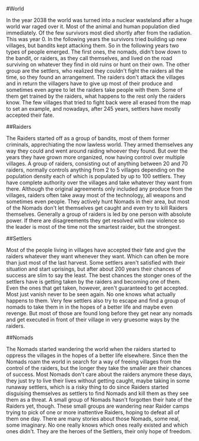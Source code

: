  
#World

In the year 2038 the world was turned into a nuclear wasteland after a huge world war raged over it. Most of the animal and human population died immediately. Of the few survivors most died shortly after from the radiation. This was year 0. In the following years the survivors tried building up new villages, but bandits kept attacking them. So in the following years two types of people emerged. The first ones, the nomads, didn't bow down to the bandit, or raiders, as they call themselves, and lived on the road surviving on whatever they find in old ruins or hunt on their own. The other group are the settlers, who realized they couldn't fight the raiders all the time, so they found an arrangement. The raiders don't attack the villages and in return the villagers have to give up most of their produce and sometimes even agree to let the raiders take people with them. Some of them get trained by the raiders, what happens to the rest only the raiders know. The few villages that tried to fight back were all erased from the map to set an example, and nowadays, after 245 years, settlers have mostly accepted their fate.

##Raiders

The Raiders started off as a group of bandits, most of them former criminals, apprechiating the now lawless world. They armed themselves any way they could and went around raiding whoever they found. But over the years they have grown more organized, now having control over multiple villages. A group of raiders, consisting out of anything between 20 and 70 raiders, normally controls anything from 2 to 5 villages depending on the  population density each of which is populated by up to 100 settlers. They have complete authority over the villages and take whatever they want from there. Although the original agreements only included any produce from the villages, raiders often take away most of the technology, all weapons and sometimes even people. They actively hunt Nomads in their area, but most of the Nomads don't let themselves get caught and even try to kill Raiders themselves. Generally a group of raiders is led by one person with absolute power. If there are disagreements they get resolved with raw violence so the leader is most of the time not the smartest raider, but the strongest.

##Settlers

Most of the people living in villages have accepted their fate and give the raiders whatever they want whenever they want. Which can often be more than just most of the last harvest. Some settlers aren't satisfied with their situation and start uprisings, but after about 200 years their chances of success are slim to say the least. The best chances the stonger ones of the settlers have is getting taken by the raiders and becoming one of them. Even the ones that get taken, however, aren't guaranteed to get accepted. Most just vanish never to be seen again. No one knows what actually happens to them. Very few settlers also try to escape and find a group of nomads to take them in in the hopes of a better life and maybe even revenge. But most of those are found long before they get near any nomads and get executed in front of their village in very gruesome ways by the raiders.

##Nomads

The Nomads started wandering the world when the raiders started to oppress the villages in the hopes of a better life elsewhere. Since then the Nomads roam the world in search for a way of freeing villages from the control of the raiders, but the longer they take the smaller are their chances of success. Most Nomads don't care about the raiders anymore these days, they just try to live their lives without getting caught, maybe taking in some runaway settlers, which is a risky thing to do since Raiders started disguising themselves as settlers to find Nomads and kill them as they see them as a threat. A small group of Nomads hasn't forgotten their hate of the Raiders yet, though. These small groups are wandering near Raider camps trying to pick of one or more inattentive Raiders, hoping to defeat all of them one day. There are many stories about those Nomads, some real, some imaginary. No one really knows which ones really existed and which ones didn't. They are the heroes of the Settlers, their only hope of freedom.